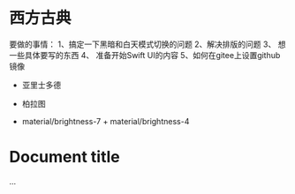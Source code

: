 # <font face = "KaiTi TC">西方古典</font>


要做的事情：
1、搞定一下黑暗和白天模式切换的问题
2、解决排版的问题
3、 想一些具体要写的东西
4、 准备开始Swift UI的内容
5、如何在gitee上设置github镜像

- 亚里士多德

- 柏拉图


- material/brightness-7 + material/brightness-4
# Document title
...


# <font></font>
